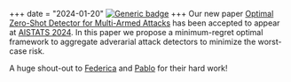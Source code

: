 +++
date = "2024-01-20"
[![Generic badge](https://img.shields.io/badge/<SUBJECT>-<STATUS>-<COLOR>.svg)](https://shields.io/)
+++
Our new paper [Optimal Zero-Shot Detector for Multi-Armed Attacks]() has been accepted to appear at [AISTATS 2024](https://aistats.org/aistats2024/). In this paper we propose a minimum-regret optimal framework to aggregate adverarial attack detectors to minimize the worst-case risk.

A huge shout-out to [Federica](https://fgranese.github.io/) and [Pablo](https://sites.google.com/mila.quebec/pablo-piantanida/home) for their hard work!
